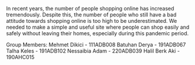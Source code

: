 In recent years, the number of people shopping online has increased tremendously. Despite this, the number of people who still have a bad attitude towards shopping online is too high to be underestimated. We needed to make a simple and useful site where people can shop easily and safely without leaving their homes, especially during this pandemic period.

Group Members:
Mehmet Dikici - 111ADB008
Batuhan Derya - 191ADB067
Talha Keles - 191ADB102
Nessaibia Adam - 220ADB039
Halil Berk Aki - 190AHC015
